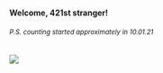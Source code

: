 #### Welcome, 421st stranger!

###### <sup>P.S. counting started approximately in 10.01.21</sup>

<img src="https://kraftwerk28.pp.ua/vcnt.png"></img>
